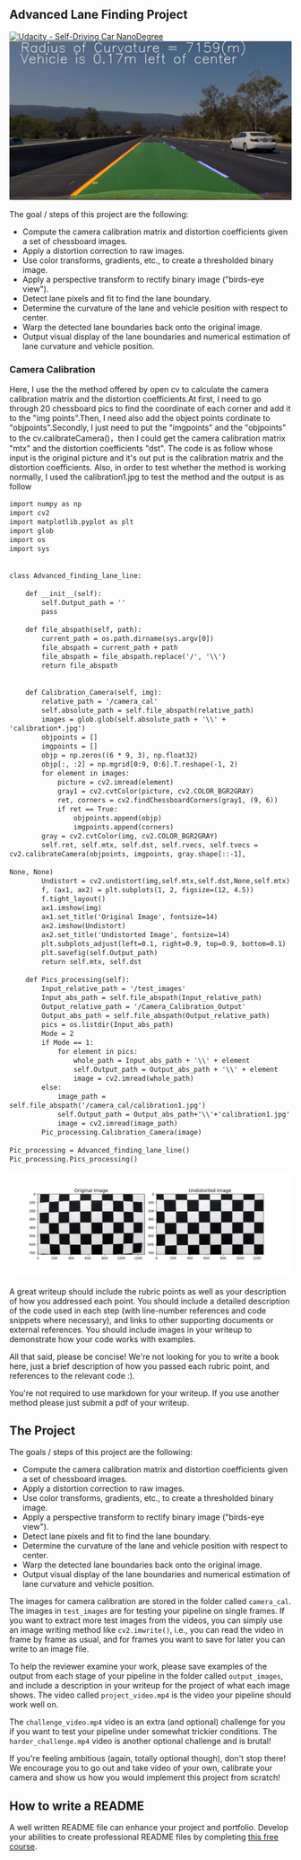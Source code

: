 ## Advanced Lane Finding Project
[![Udacity - Self-Driving Car NanoDegree](https://s3.amazonaws.com/udacity-sdc/github/shield-carnd.svg)](http://www.udacity.com/drive)
![Lanes Image](./examples/example_output.jpg)

The goal / steps of this project are the following:

* Compute the camera calibration matrix and distortion coefficients given a set of chessboard images.
* Apply a distortion correction to raw images.
* Use color transforms, gradients, etc., to create a thresholded binary image.
* Apply a perspective transform to rectify binary image ("birds-eye view").
* Detect lane pixels and fit to find the lane boundary.
* Determine the curvature of the lane and vehicle position with respect to center.
* Warp the detected lane boundaries back onto the original image.
* Output visual display of the lane boundaries and numerical estimation of lane curvature and vehicle position.

### Camera Calibration 

Here, I use the the method offered by open cv to calculate the camera calibration matrix and the distortion coefficients.At first, I need to go through 20 chessboard pics to find the coordinate of each corner and add it to the "img points".Then, I need also add the object points cordinate to "objpoints".Secondly, I just need to put the "imgpoints" and the "objpoints" to the cv.calibrateCamera()，then I could get the camera calibration matrix "mtx" and the distortion coefficients "dst".
The code is as follow whose input is the original picture and it's out put is the calibration matrix and the distortion coefficients.
Also, in order to test whether the method is working normally, I used the calibration1.jpg to test the method and the output is as follow

```
import numpy as np
import cv2
import matplotlib.pyplot as plt
import glob
import os
import sys


class Advanced_finding_lane_line:

    def __init__(self):
        self.Output_path = ''
        pass

    def file_abspath(self, path):
        current_path = os.path.dirname(sys.argv[0])
        file_abspath = current_path + path
        file_abspath = file_abspath.replace('/', '\\')
        return file_abspath


    def Calibration_Camera(self, img):
        relative_path = '/camera_cal'
        self.absolute_path = self.file_abspath(relative_path)
        images = glob.glob(self.absolute_path + '\\' + 'calibration*.jpg')
        objpoints = []
        imgpoints = []
        objp = np.zeros((6 * 9, 3), np.float32)
        objp[:, :2] = np.mgrid[0:9, 0:6].T.reshape(-1, 2)
        for element in images:
            picture = cv2.imread(element)
            gray1 = cv2.cvtColor(picture, cv2.COLOR_BGR2GRAY)
            ret, corners = cv2.findChessboardCorners(gray1, (9, 6))
            if ret == True:
                objpoints.append(objp)
                imgpoints.append(corners)
        gray = cv2.cvtColor(img, cv2.COLOR_BGR2GRAY)
        self.ret, self.mtx, self.dst, self.rvecs, self.tvecs = cv2.calibrateCamera(objpoints, imgpoints, gray.shape[::-1],
                                                                                   None, None)
        Undistort = cv2.undistort(img,self.mtx,self.dst,None,self.mtx)
        f, (ax1, ax2) = plt.subplots(1, 2, figsize=(12, 4.5))
        f.tight_layout()
        ax1.imshow(img)
        ax1.set_title('Original Image', fontsize=14)
        ax2.imshow(Undistort)
        ax2.set_title('Undistorted Image', fontsize=14)
        plt.subplots_adjust(left=0.1, right=0.9, top=0.9, bottom=0.1)
        plt.savefig(self.Output_path)
        return self.mtx, self.dst

    def Pics_processing(self):
        Input_relative_path = '/test_images'
        Input_abs_path = self.file_abspath(Input_relative_path)
        Output_relative_path = '/Camera_Calibration_Output'
        Output_abs_path = self.file_abspath(Output_relative_path)
        pics = os.listdir(Input_abs_path)
        Mode = 2
        if Mode == 1:
            for element in pics:
                whole_path = Input_abs_path + '\\' + element
                self.Output_path = Output_abs_path + '\\' + element
                image = cv2.imread(whole_path)
        else:
            image_path = self.file_abspath('/camera_cal/calibration1.jpg')
            self.Output_path = Output_abs_path+'\\'+'calibration1.jpg'
            image = cv2.imread(image_path)
        Pic_processing.Calibration_Camera(image)

Pic_processing = Advanced_finding_lane_line()
Pic_processing.Pics_processing()
```
![Undistorted Image](https://raw.githubusercontent.com/Michael0725/Udacity_Advanced_LaneLine_Finding/master/Camera_Calibration_Output/calibration1.jpg)

A great writeup should include the rubric points as well as your description of how you addressed each point.  You should include a detailed description of the code used in each step (with line-number references and code snippets where necessary), and links to other supporting documents or external references.  You should include images in your writeup to demonstrate how your code works with examples.  

All that said, please be concise!  We're not looking for you to write a book here, just a brief description of how you passed each rubric point, and references to the relevant code :). 

You're not required to use markdown for your writeup.  If you use another method please just submit a pdf of your writeup.

The Project
---

The goals / steps of this project are the following:

* Compute the camera calibration matrix and distortion coefficients given a set of chessboard images.
* Apply a distortion correction to raw images.
* Use color transforms, gradients, etc., to create a thresholded binary image.
* Apply a perspective transform to rectify binary image ("birds-eye view").
* Detect lane pixels and fit to find the lane boundary.
* Determine the curvature of the lane and vehicle position with respect to center.
* Warp the detected lane boundaries back onto the original image.
* Output visual display of the lane boundaries and numerical estimation of lane curvature and vehicle position.

The images for camera calibration are stored in the folder called `camera_cal`.  The images in `test_images` are for testing your pipeline on single frames.  If you want to extract more test images from the videos, you can simply use an image writing method like `cv2.imwrite()`, i.e., you can read the video in frame by frame as usual, and for frames you want to save for later you can write to an image file.  

To help the reviewer examine your work, please save examples of the output from each stage of your pipeline in the folder called `output_images`, and include a description in your writeup for the project of what each image shows.    The video called `project_video.mp4` is the video your pipeline should work well on.  

The `challenge_video.mp4` video is an extra (and optional) challenge for you if you want to test your pipeline under somewhat trickier conditions.  The `harder_challenge.mp4` video is another optional challenge and is brutal!

If you're feeling ambitious (again, totally optional though), don't stop there!  We encourage you to go out and take video of your own, calibrate your camera and show us how you would implement this project from scratch!

## How to write a README
A well written README file can enhance your project and portfolio.  Develop your abilities to create professional README files by completing [this free course](https://www.udacity.com/course/writing-readmes--ud777).

